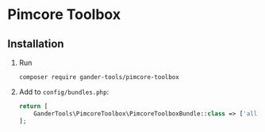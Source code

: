 # Pimcore Toolbox

## Installation

1. Run
    ```shell
    composer require gander-tools/pimcore-toolbox
    ```
2. Add to `config/bundles.php`:

    ```php
    return [
        GanderTools\PimcoreToolbox\PimcoreToolboxBundle::class => ['all' => true],
    ];
    ```
